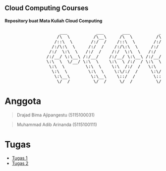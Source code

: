 ## Cloud Computing Courses
#### Repository buat Mata Kuliah Cloud Computing
<pre>
                     ___           ___       ___           ___           ___     
                    /\  \         /\__\     /\  \         /\__\         /\  \    
                   /::\  \       /:/  /    /::\  \       /:/  /        /::\  \   
                  /:/\:\  \     /:/  /    /:/\:\  \     /:/  /        /:/\:\  \  
                 /:/  \:\  \   /:/  /    /:/  \:\  \   /:/  /  ___   /:/  \:\__\ 
                /:/__/ \:\__\ /:/__/    /:/__/ \:\__\ /:/__/  /\__\ /:/__/ \:|__|
                \:\  \  \/__/ \:\  \    \:\  \ /:/  / \:\  \ /:/  / \:\  \ /:/  /
                 \:\  \        \:\  \    \:\  /:/  /   \:\  /:/  /   \:\  /:/  / 
                  \:\  \        \:\  \    \:\/:/  /     \:\/:/  /     \:\/:/  /  
                   \:\__\        \:\__\    \::/  /       \::/  /       \::/__/   
                    \/__/         \/__/     \/__/         \/__/         ~~       
</pre>

# Anggota

> Drajad Bima Ajipangestu (5115100031)

> Muhammad Adib Arinanda (5115100111)

# Tugas
* [Tugas 1](https://github.com/adibarinanda/cloud-computing-courses/tree/master/Tugas%201)
* [Tugas 2](https://github.com/adibarinanda/cloud-computing-courses/tree/master/Tugas%202)
